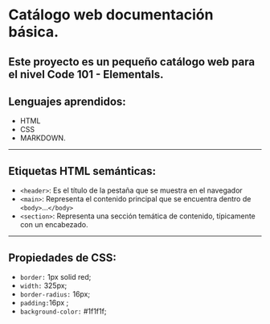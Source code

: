 # Catálogo web documentación básica.

Este proyecto es un pequeño catálogo web para el nivel Code 101 - Elementals.
---
## Lenguajes aprendidos:

- HTML
- CSS
- MARKDOWN.
---
## Etiquetas HTML semánticas:

- `<header>`: Es el título de la pestaña que se muestra en el navegador
- `<main>`: Representa el contenido principal que se encuentra dentro de  `<body>`...`</body>`
- `<section>`: Representa una sección temática de contenido, típicamente con un encabezado.

---

## Propiedades de CSS:
- `border:` 1px solid red;
- `width:` 325px;
- `border-radius:` 16px;
- `padding:`16px ;
- `background-color:` #1f1f1f;